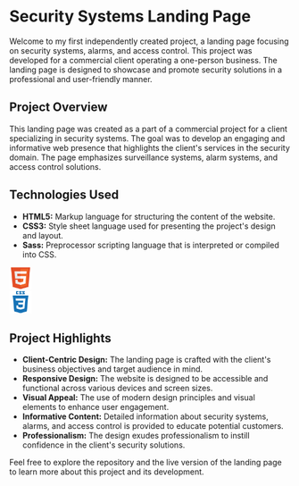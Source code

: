 # Security Systems Landing Page

Welcome to my first independently created project, a landing page focusing on security systems, alarms, and access control. This project was developed for a commercial client operating a one-person business. The landing page is designed to showcase and promote security solutions in a professional and user-friendly manner.

## Project Overview

This landing page was created as a part of a commercial project for a client specializing in security systems. The goal was to develop an engaging and informative web presence that highlights the client's services in the security domain. The page emphasizes surveillance systems, alarm systems, and access control solutions.

## Technologies Used

- **HTML5:** Markup language for structuring the content of the website.
- **CSS3:** Style sheet language used for presenting the project's design and layout.
- **Sass:** Preprocessor scripting language that is interpreted or compiled into CSS.

<div><img src="https://github.com/devicons/devicon/blob/master/icons/html5/html5-original.svg" title="HTML5" alt="HTML" width="40" height="40"/>&nbsp;</div> 
<div><img src="https://github.com/devicons/devicon/blob/master/icons/css3/css3-plain-wordmark.svg"  title="CSS3" alt="CSS" width="40" height="40"/>&nbsp;</div> 

## Project Highlights

- **Client-Centric Design:** The landing page is crafted with the client's business objectives and target audience in mind.
- **Responsive Design:** The website is designed to be accessible and functional across various devices and screen sizes.
- **Visual Appeal:** The use of modern design principles and visual elements to enhance user engagement.
- **Informative Content:** Detailed information about security systems, alarms, and access control is provided to educate potential customers.
- **Professionalism:** The design exudes professionalism to instill confidence in the client's security solutions.

Feel free to explore the repository and the live version of the landing page to learn more about this project and its development.
